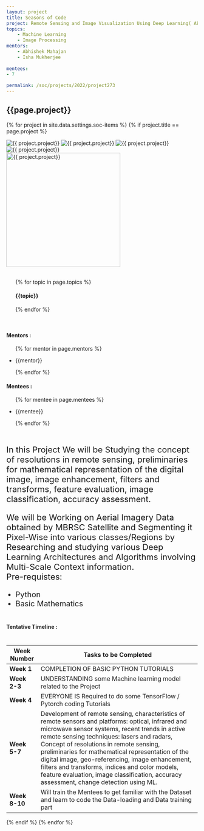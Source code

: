 ```yaml
---
layout: project
title: Seasons of Code
project: Remote Sensing and Image Visualization Using Deep Learning( AERIAL IMAGERY SEMANTIC SEGMENTATION)
topics:
    - Machine Learning
    - Image Processing
mentors:
    - Abhishek Mahajan 
    - Isha Mukherjee
    
mentees:
- 7
    
permalink: /soc/projects/2022/project273
---
```


<h2 class="display1 m-3 p-3 text-center project-title">{{page.project}}</h2>

{% for project in site.data.settings.soc-items %}
{% if project.title == page.project %}
<div class ="img-soc d-block"> 
    <img src="{{ site.baseurl }}/{{ project.image }}" alt="{{ project.project}}" class="image-1">
    <img src="{{ site.baseurl }}/{{ project.image }}" alt="{{ project.project}}" class="image-2">
    <img src="{{ site.baseurl }}/{{ project.image }}" alt="{{ project.project}}" class="image-3">
    <img src="{{ site.baseurl }}/{{ project.image }}" alt="{{ project.project}}" class="image-4">
</div>
<div class = "mobile-img-soc">
  <img src="{{ site.baseurl }}/{{ project.image }}"  width = "300" height="300" alt="{{ project.project}}" class="border rounded">
  </div>
<div>
    <br>
    <ul>
        {% for topic in page.topics %}
        <li style = "display: inline"><h4 class="text-primary text-center">{{topic}}</h4></li>
        {% endfor %}
    </ul>
    <br>
    <h4 class="display3  ">Mentors :</h4> 
    <ul>
        {% for mentor in page.mentors %}
        <li><p class="lead">{{mentor}}</p></li>
        {% endfor %}
    </ul>
    <h4 class="display3  ">Mentees :</h4> 
    <ul>
        {% for mentee in page.mentees %}
        <li><p class="lead">{{mentee}}</p></li>
        {% endfor %}
    </ul>
</div>
<div>
    <p class="display3 project-desc" style = "font-size:22px;" >
        <br>
        In this Project We will be Studying the concept of resolutions in remote sensing, preliminaries for mathematical representation of the digital image, image enhancement, filters and transforms, feature evaluation, image classification, accuracy assessment.</p> 
        <p class="display3" style = "font-size:22px;" >
We will be Working on Aerial Imagery Data obtained by MBRSC Satellite and Segmenting it  Pixel-Wise into various classes/Regions by Researching and studying various Deep Learning Architectures and Algorithms involving Multi-Scale Context information. <br>
Pre-requistes:
</p>
<ul style = "list-style-type: disc">
<li class="display3 mb-2" style = "font-size:20px;">Python </li>
<li class="display3 mb-2" style = "font-size:20px;">Basic Mathematics</li>
</ul>
</div>
<div class ="d-flex">
<div>
    <h4 class="display3" style="margin:40px 0px 40px 0px;">Tentative Timeline :</h4>
    <table class = "table table-striped">
  <thead>
    <tr>
      <th>Week Number</th>
      <th>Tasks to be Completed</th>
    </tr>
  </thead>
  <tbody>
    <tr>
      <td><strong>Week 1</strong></td>
      <td>COMPLETION OF BASIC PYTHON TUTORIALS </td>
    </tr>
    <tr>
      <td><strong>Week 2-3 </strong></td>
      <td>UNDERSTANDING some Machine learning model related to the Project  </td>
    </tr>
    <tr>
      <td><strong>Week 4  </strong></td>
      <td>EVERYONE IS Required to do some TensorFlow / Pytorch coding Tutorials </td>
    </tr>
    <tr>
      <td><strong>Week 5-7 </strong></td>
      <td> Development of remote sensing, characteristics of remote sensors and platforms: optical, infrared and microwave sensor systems, recent trends in active remote sensing techniques: lasers and radars, Concept of resolutions in remote sensing, preliminaries for mathematical representation of the digital image, geo-referencing, image enhancement, filters and transforms, indices and color models, feature evaluation, image classification, accuracy assessment, change detection using ML. </td>
    </tr>
    <tr>
      <td><strong>Week 8-10 </strong></td>
      <td> Will train the Mentees to get familiar with the Dataset and learn to code the Data-loading and Data training part </td>
    </tr>
    </tbody>
    </table>
</div>
</div>
{% endif %}
{% endfor %}
